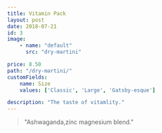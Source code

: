 ```yaml
---
title: Vitamin Pack
layout: post
date: 2018-07-21
id: 3
image:
    - name: "default"
      src: "dry-martini"  

price: 8.50
path: "/dry-martini/"
customFields:
    name: Size  
    values: ['Classic', 'Large', 'Gatsby-esque']

description: "The taste of vitamlity."
---
```


> "Ashwaganda,zinc magnesium blend."
